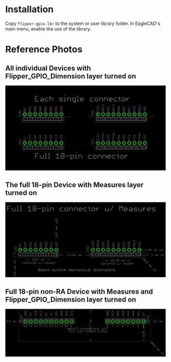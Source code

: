 # Installation
Copy `flipper-gpio.lbr` to the system or user library folder. In EagleCAD's main menu, enable the use of the library.


# Reference Photos
## All individual Devices with Flipper_GPIO_Dimension layer turned on
![All Connectors](all-connectors.png)


## The full 18-pin Device with Measures layer turned on
![Full Connector](full-connector.png)


## Full 18-pin non-RA Device with Measures and Flipper_GPIO_Dimension layer turned on
![Full non-RA](full-non-ra-connector.png)
